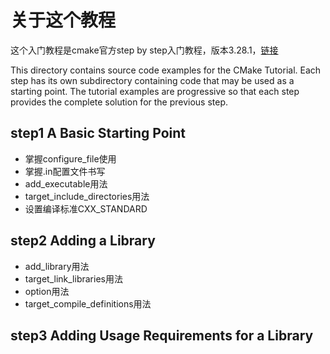 # 关于这个教程

这个入门教程是cmake官方step by step入门教程，版本3.28.1，[链接](https://cmake.org/cmake/help/latest/guide/tutorial/index.html)

This directory contains source code examples for the CMake Tutorial.
Each step has its own subdirectory containing code that may be used as a
starting point. The tutorial examples are progressive so that each step
provides the complete solution for the previous step.

## step1 A Basic Starting Point
- 掌握configure_file使用
- 掌握.in配置文件书写
- add_executable用法
- target_include_directories用法
- 设置编译标准CXX_STANDARD

## step2 Adding a Library
- add_library用法
- target_link_libraries用法
- option用法
- target_compile_definitions用法

## step3 Adding Usage Requirements for a Library

